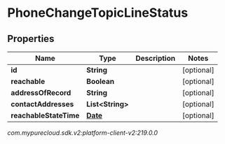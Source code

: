 # PhoneChangeTopicLineStatus


## Properties

| Name | Type | Description | Notes |
| ------------ | ------------- | ------------- | ------------- |
| **id** | **String** |  |  [optional] |
| **reachable** | **Boolean** |  |  [optional] |
| **addressOfRecord** | **String** |  |  [optional] |
| **contactAddresses** | **List&lt;String&gt;** |  |  [optional] |
| **reachableStateTime** | [**Date**](Date) |  |  [optional] |




_com.mypurecloud.sdk.v2:platform-client-v2:219.0.0_
